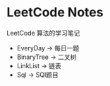 LeetCode Notes
==============

LeetCode 算法的学习笔记

* EveryDay -> 每日一题
* BinaryTree -> 二叉树
* LinkList -> 链表
* Sql -> SQl题目
